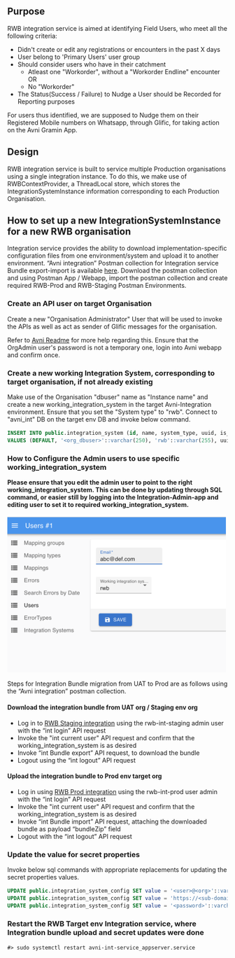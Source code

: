 ## Purpose

RWB integration service is aimed at identifying Field Users, who meet all the following criteria:
- Didn't create or edit any registrations or encounters in the past X days
- User belong to 'Primary Users' user group
- Should consider users who have in their catchment
  - Atleast one "Workorder", without a "Workorder Endline" encounter OR
  - No "Workorder"
- The Status(Success / Failure) to Nudge a User should be Recorded for Reporting purposes

For users thus identified, we are supposed to Nudge them on their Registered Mobile numbers on Whatsapp, through Glific, for taking action on the Avni Gramin App.

## Design

RWB integration service is built to service multiple Production organisations using a single integration instance. To do this, we make use of RWBContextProvider, a ThreadLocal store, which stores the IntegrationSystemInstance information corresponding to each Production Organisation.

## How to set up a new IntegrationSystemInstance for a new RWB organisation

Integration service provides the ability to download implementation-specific configuration files from one environment/system and upload it to another environment.
“Avni integration” Postman collection for Integration service Bundle export-import is available [here](https://drive.google.com/drive/folders/1XjWYQsLUCJuPxwDbtHvTreHrsF3VQJId). 
Download the postman collection and using Postman App / Webapp, import the postman collection and create required RWB-Prod and RWB-Staging Postman Environments.

### Create an API user on target Organisation

Create a new "Organisation Administrator" User that will be used to invoke the APIs as well as act as sender of Glific messages for the organisation.

Refer to [Avni Readme](https://avni.readme.io/docs) for more help regarding this.
Ensure that the OrgAdmin user's password is not a temporary one, login into Avni webapp and confirm once.

### Create a new working Integration System, corresponding to target organisation, if not already existing

Make use of the Organisation "dbuser" name as "Instance name" and create a new working_integration_system in the target Avni-Integration environment. Ensure that you set the "System type" to "rwb". Connect to "avni_int" DB on the target env DB and invoke below command.

```sql
INSERT INTO public.integration_system (id, name, system_type, uuid, is_voided)
VALUES (DEFAULT, '<org_dbuser>'::varchar(250), 'rwb'::varchar(255), uuid_generate_v4(), false::boolean);
```

### How to Configure the Admin users to use specific working_integration_system
**Please ensure that you edit the admin user to point to the right working_integration_system. This can be done by updating through SQL command, or easier still by logging into the Integration-Admin-app and editing user to set it to required working_integration_system.**

<img src="static/img/Int-admin-user-edit-working-system.png" alt="Reference screenshot for Integration Admin User, Edit Working Integration System" style="width:500px;"/>

Steps for Integration Bundle migration from UAT to Prod are as follows using the “Avni integration” postman collection.

####  Download the integration bundle from UAT org / Staging env org
- Log in to [RWB Staging integration](https://etl-staging.rwb.avniproject.org) using the rwb-int-staging admin user with the “int login” API request
- Invoke the "int current user" API request and confirm that the working_integration_system is as desired
- Invoke “int Bundle export” API request, to download the bundle
- Logout using the “int logout” API request


####  Upload the integration bundle to Prod env target org
- Log in using [RWB Prod integration](https://etl-app.rwb.avniproject.org) using the rwb-int-prod user admin with the  “int login” API request
- Invoke the "int current user" API request and confirm that the working_integration_system is as desired
- Invoke “int Bundle import” API request, attaching the downloaded bundle as payload “bundleZip” field
- Logout with the “int logout” API request

### Update the value for secret properties

Invoke below sql commands with appropriate replacements for updating the secret properties values.

```sql
UPDATE public.integration_system_config SET value = '<user>@<org>'::varchar(10000) WHERE key = 'avni_user' and  integration_system_id = '<rwb_org_system_id>'::integer;
UPDATE public.integration_system_config SET value = 'https://<sub-domain>.rwb.avniproject.org/'::varchar(10000) WHERE key = 'avni_api_url' and  integration_system_id = '<rwb_org_system_id>'::integer;
UPDATE public.integration_system_config SET value = '<password>'::varchar(10000) WHERE key = 'avni_password' and  integration_system_id = '<rwb_org_system_id>'::integer;
```

### Restart the RWB Target env Integration service, where Integration bundle upload and secret updates were done

```
#> sudo systemctl restart avni-int-service_appserver.service
```






